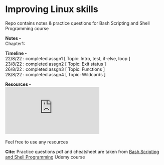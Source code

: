 # Improving Linux skills
Repo contains notes & practice questions for Bash Scripting and Shell Programming course

**Notes -** </br>
Chapter1: 

**Timeline -** </br>
22/8/22 : completed assgn1 [ Topic: Intro, test, if-else, loop ] </br>
23/8/22 : completed assgn2 [ Topic: Exit status ] </br>
26/8/22 : completed assgn3 [ Topic: Functions ] </br>
28/8/22 : completed assgn4 [ Topic: Wildcards ] </br>

**Resources -** </br>
![bash cheatsheet](https://github.com/amarjeet-saini/BashScripting_Course/blob/main/ShellScriptingCheatSheetandReference.pdf)


Feel free to use any resources </br>

**Cite:** Practice questions pdf and cheatsheet are taken from [Bash Scripting and Shell Programming](https://www.udemy.com/course/bash-scripting/) Udemy course
